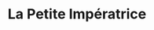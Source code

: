 ---
title: "La Petite Impératrice"
url: /rueil-malmaison/la-petite-imperatrice/
shop: chaussures
---